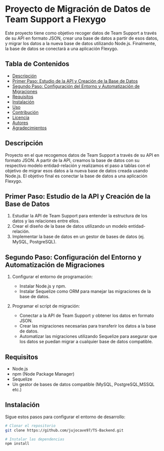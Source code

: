 # Proyecto de Migración de Datos de Team Support a Flexygo

Este proyecto tiene como objetivo recoger datos de Team Support a través de su API en formato JSON, crear una base de datos a partir de esos datos, y migrar los datos a la nueva base de datos utilizando Node.js. Finalmente, la base de datos se conectará a una aplicación Flexygo.

## Tabla de Contenidos

- [Descripción](#descripción)
- [Primer Paso: Estudio de la API y Creación de la Base de Datos](#primer-paso-estudio-de-la-api-y-creación-de-la-base-de-datos)
- [Segundo Paso: Configuración del Entorno y Automatización de Migraciones](#segundo-paso-configuración-del-entorno-y-automatización-de-migraciones)
- [Requisitos](#requisitos)
- [Instalación](#instalación)
- [Uso](#uso)
- [Contribución](#contribución)
- [Licencia](#licencia)
- [Autores](#autores)
- [Agradecimientos](#agradecimientos)

## Descripción

Proyecto en el que recogemos datos de Team Support a través de su API en formato JSON. A partir de la API, creamos la base de datos con su respectivo modelo entidad-relación y realizamos el paso a tablas con el objetivo de migrar esos datos a la nueva base de datos creada usando Node.js. El objetivo final es conectar la base de datos a una aplicación Flexygo.

## Primer Paso: Estudio de la API y Creación de la Base de Datos

1. Estudiar la API de Team Support para entender la estructura de los datos y las relaciones entre ellos.
2. Crear el diseño de la base de datos utilizando un modelo entidad-relación.
3. Implementar la base de datos en un gestor de bases de datos (ej. MySQL, PostgreSQL).

## Segundo Paso: Configuración del Entorno y Automatización de Migraciones

1. Configurar el entorno de programación:
   - Instalar Node.js y npm.
   - Instalar Sequelize como ORM para manejar las migraciones de la base de datos.

2. Programar el script de migración:
   - Conectar a la API de Team Support y obtener los datos en formato JSON.
   - Crear las migraciones necesarias para transferir los datos a la base de datos.
   - Automatizar las migraciones utilizando Sequelize para asegurar que los datos se puedan migrar a cualquier base de datos compatible.

## Requisitos

- Node.js
- npm (Node Package Manager)
- Sequelize
- Un gestor de bases de datos compatible (MySQL, PostgreSQL,MSSQL etc.)

## Instalación

Sigue estos pasos para configurar el entorno de desarrollo:

```bash
# Clonar el repositorio
git clone https://github.com/jujocave97/TS-Backend.git

# Instalar las dependencias
npm install
